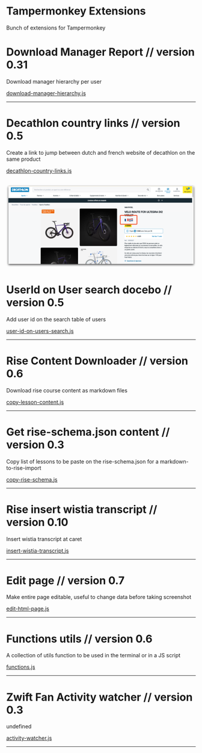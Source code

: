 # Tampermonkey Extensions

Bunch of extensions for Tampermonkey

<!-- start-living-doc -->

# Download Manager Report // version 0.31 

Download manager hierarchy per user

[download-manager-hierarchy.js](bamboohr/download-manager-hierarchy.js)


----


# Decathlon country links // version 0.5 

Create a link to jump between dutch and french website of decathlon on the same product

[decathlon-country-links.js](decathlon-country-links/decathlon-country-links.js)

![Screenshot for Decathlon country links](docs/decathlon-country-links.js.png)
----


# UserId on User search docebo // version 0.5 

Add user id on the search table of users

[user-id-on-users-search.js](docebo/user-id-on-users-search.js)


----


# Rise Content Downloader // version 0.6 

Download rise course content as markdown files

[copy-lesson-content.js](rise/copy-lesson-content.js)


----


# Get rise-schema.json content // version 0.3 

Copy list of lessons to be paste on the rise-schema.json for a markdown-to-rise-import

[copy-rise-schema.js](rise/copy-rise-schema.js)


----


# Rise insert wistia transcript // version 0.10 

Insert wistia transcript at caret

[insert-wistia-transcript.js](rise/insert-wistia-transcript.js)


----


# Edit page // version 0.7 

Make entire page editable, useful to change data before taking screenshot

[edit-html-page.js](utils/edit-html-page.js)


----


# Functions utils // version 0.6 

A collection of utils function to be used in the terminal or in a JS script

[functions.js](utils/functions.js)


----


# Zwift Fan Activity watcher // version 0.3 

undefined

[activity-watcher.js](zwift/activity-watcher.js)


----

<!-- end-living-doc -->

